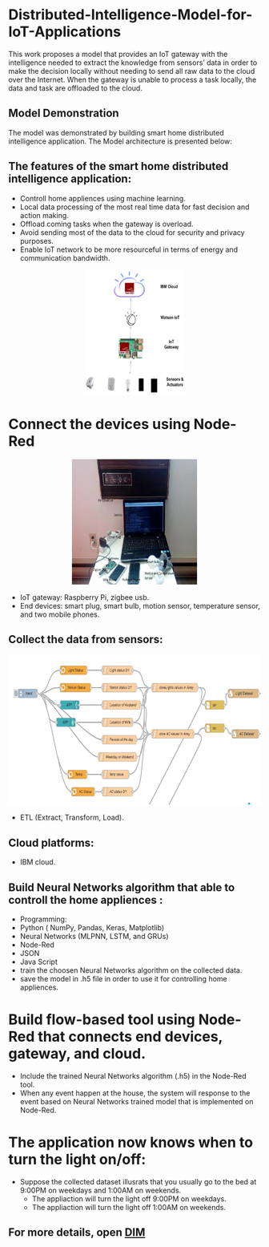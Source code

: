 # Distributed-Intelligence-Model-for-IoT-Applications

<p style='text-align: justify;'> 

This work proposes a model that provides an IoT gateway with  the  intelligence needed  to  extract  the knowledge from sensors’ data in order to make the decision locally without needing to send all raw data to the cloud over the Internet.  When the gateway is unable to process a task locally, the data and task are offloaded to the cloud. 
</p>


## Model Demonstration
The model was demonstrated by building smart home distributed intelligence application. 
The Model architecture is presented below:

## The features of the smart home distributed intelligence application:
* Controll home appliences using machine learning.
* Local data processing of the most real time data for fast decision and action making.
* Offload coming tasks when the gateway is overload. 
* Avoid sending most of the data to the cloud for security and privacy purposes.
* Enable IoT network to be more resourceful in terms of energy and communication bandwidth.


<p align="center">
  <img src="/Project2.jpg" width="200" height="250" class="center" >
</p>

# Connect the devices using Node-Red
<p align="center">
  <img src="/project.jpg" width="250" height="250"  >
</p>

* IoT gateway: Raspberry Pi,  zigbee usb.
* End devices: smart plug, smart bulb, motion sensor, temperature sensor, and two mobile phones.

## Collect the data from sensors:
<p align="center">
  <img src="/CollectDataset.png" width="600" height="300" >
</p>

* ETL (Extract, Transform, Load). 


## Cloud platforms:
* IBM cloud.

## Build Neural Networks algorithm that able to controll the home appliences : 
* Programming: 
 * Python ( NumPy, Pandas, Keras, Matplotlib)
 * Neural Networks (MLPNN, LSTM, and GRUs)
 * Node-Red
 * JSON
 * Java Script
 * train the choosen Neural Networks algorithm on the collected data. 
 * save the model in .h5 file in order to use it for controlling home appliences.

# Build flow-based tool using Node-Red that connects end devices, gateway, and cloud.
* Include the trained Neural Networks algorithm (.h5) in the Node-Red tool.
* When any event happen at the house, the system will response to the event based on Neural Networks trained model that is implemented on Node-Red.
  

# The application now knows when to turn the light on/off:
* Suppose the collected dataset illusrats that you usually go to the bed at 9:00PM on weekdays and 1:00AM on weekends.
  * The appliaction will turn the light off 9:00PM on weekdays. 
  * The appliaction will turn the light off 1:00AM on weekends. 


## For more details, open [DIM](https://mspace.lib.umanitoba.ca/bitstream/handle/1993/35511/Rababah_Baha.pdf?sequence=1)

